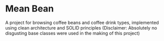 # Mean Bean

A project for browsing coffee beans and coffee drink types, implemented using clean architecture and
SOLID principles
(Disclaimer: Absolutely no disgusting base classes were used in the making of this project)